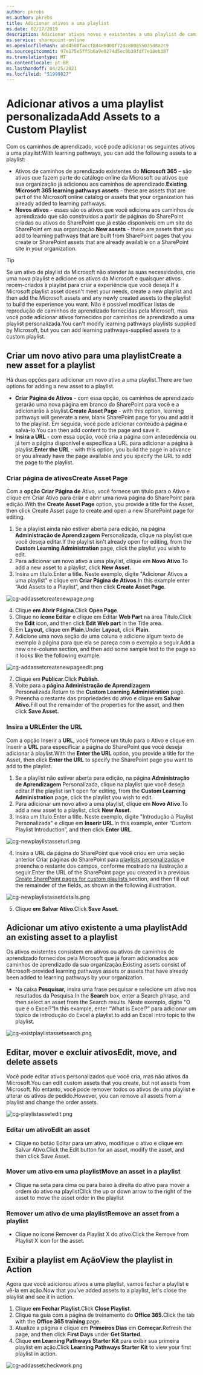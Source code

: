 ```yaml
---
author: pkrebs
ms.author: pkrebs
title: Adicionar ativos a uma playlist
ms.date: 02/17/2019
description: Adicionar ativos novos e existentes a uma playlist de caminhos de aprendizagem
ms.service: sharepoint-online
ms.openlocfilehash: abd4500faccf8d4e8008f72dc800855035d8a2c9
ms.sourcegitcommit: 97e175e5ff5b6a9e0274d5ec9b39fdf7e18eb387
ms.translationtype: MT
ms.contentlocale: pt-BR
ms.lasthandoff: 04/25/2021
ms.locfileid: "51999827"
---
```

# <a name="add-assets-to-a-custom-playlist"></a><span data-ttu-id="76ae3-103">Adicionar ativos a uma playlist personalizada</span><span class="sxs-lookup"><span data-stu-id="76ae3-103">Add Assets to a Custom Playlist</span></span>

<span data-ttu-id="76ae3-104">Com os caminhos de aprendizado, você pode adicionar os seguintes ativos a uma playlist:</span><span class="sxs-lookup"><span data-stu-id="76ae3-104">With learning pathways, you can add the following assets to a playlist:</span></span>

- <span data-ttu-id="76ae3-105">Ativos de caminhos de aprendizado existentes do **Microsoft 365** – são ativos que fazem parte do catálogo online da Microsoft ou ativos que sua organização já adicionou aos caminhos de aprendizado.</span><span class="sxs-lookup"><span data-stu-id="76ae3-105">**Existing Microsoft 365 learning pathways assets** - these are assets that are part of the Microsoft online catalog or assets that your organization has already added to learning pathways.</span></span>
- <span data-ttu-id="76ae3-106">**Novos ativos** - esses são os ativos que você adiciona aos caminhos de aprendizado que são construídos a partir de páginas do SharePoint criadas ou ativos do SharePoint que já estão disponíveis em um site do SharePoint em sua organização.</span><span class="sxs-lookup"><span data-stu-id="76ae3-106">**New assets** - these are assets that you add to learning pathways that are built from SharePoint pages that you create or SharePoint assets that are already available on a SharePoint site in your organization.</span></span> 

> [!TIP]
> <span data-ttu-id="76ae3-107">Se um ativo de playlist da Microsoft não atender às suas necessidades, crie uma nova playlist e adicione os ativos da Microsoft e quaisquer ativos recém-criados à playlist para criar a experiência que você deseja.</span><span class="sxs-lookup"><span data-stu-id="76ae3-107">If a Microsoft playlist asset doesn't meet your needs, create a new playlist and then add the Microsoft assets and any newly created assets to the playlist to build the experience you want.</span></span> <span data-ttu-id="76ae3-108">Não é possível modificar listas de reprodução de caminhos de aprendizado fornecidas pela Microsoft, mas você pode adicionar ativos fornecidos por caminhos de aprendizado a uma playlist personalizada.</span><span class="sxs-lookup"><span data-stu-id="76ae3-108">You can't modify learning pathways playlists supplied by Microsoft, but you can add learning pathways-supplied assets to a custom playlist.</span></span>   

## <a name="create-a-new-asset-for-a-playlist"></a><span data-ttu-id="76ae3-109">Criar um novo ativo para uma playlist</span><span class="sxs-lookup"><span data-stu-id="76ae3-109">Create a new asset for a playlist</span></span>

<span data-ttu-id="76ae3-110">Há duas opções para adicionar um novo ativo a uma playlist.</span><span class="sxs-lookup"><span data-stu-id="76ae3-110">There are two options for adding a new asset to a playlist.</span></span>

- <span data-ttu-id="76ae3-111">**Criar Página de Ativos** - com essa opção, os caminhos de aprendizado gerarão uma nova página em branco do SharePoint para você e a adicionarão à playlist.</span><span class="sxs-lookup"><span data-stu-id="76ae3-111">**Create Asset Page** - with this option, learning pathways will generate a new,  blank SharePoint page for you and add it to the playlist.</span></span> <span data-ttu-id="76ae3-112">Em seguida, você pode adicionar conteúdo à página e salvá-lo.</span><span class="sxs-lookup"><span data-stu-id="76ae3-112">You can then add content to the page and save it.</span></span>  
- <span data-ttu-id="76ae3-113">**Insira a URL** - com essa opção, você cria a página com antecedência ou já tem a página disponível e especifica a URL para adicionar a página à playlist.</span><span class="sxs-lookup"><span data-stu-id="76ae3-113">**Enter the URL** - with this option, you build the page in advance or you already have the page available and you specify the URL to add the page to the playlist.</span></span>

### <a name="create-asset-page"></a><span data-ttu-id="76ae3-114">Criar página de ativos</span><span class="sxs-lookup"><span data-stu-id="76ae3-114">Create Asset Page</span></span> 
<span data-ttu-id="76ae3-115">Com a **opção Criar Página de** Ativo, você fornece um título para o Ativo e clique em Criar Ativo para criar e abrir uma nova página do SharePoint para edição.</span><span class="sxs-lookup"><span data-stu-id="76ae3-115">With the **Create Asset Page** option, you provide a title for the Asset, then click Create Asset page to create and open a new SharePoint page for editing.</span></span> 

1.  <span data-ttu-id="76ae3-116">Se a playlist ainda não estiver aberta para edição, na página **Administração de Aprendizagem** Personalizada, clique na playlist que você deseja editar.</span><span class="sxs-lookup"><span data-stu-id="76ae3-116">If the playlist isn't already open for editing, from the **Custom Learning Administration** page, click the playlist you wish to edit.</span></span> 
2. <span data-ttu-id="76ae3-117">Para adicionar um novo ativo a uma playlist, clique em **Novo Ativo**.</span><span class="sxs-lookup"><span data-stu-id="76ae3-117">To add a new asset to a playlist, click **New Asset**.</span></span> 
3. <span data-ttu-id="76ae3-118">Insira um título.</span><span class="sxs-lookup"><span data-stu-id="76ae3-118">Enter a title.</span></span> <span data-ttu-id="76ae3-119">Neste exemplo, digite "Adicionar Ativos a uma playlist" e clique em **Criar Página de Ativos**.</span><span class="sxs-lookup"><span data-stu-id="76ae3-119">In this example enter “Add Assets to a Playlist”, and then click **Create Asset Page**.</span></span>

![cg-addassetcreatenewpage.png](media/cg-addassetcreatenewpage.png)

4. <span data-ttu-id="76ae3-121">Clique **em Abrir Página**.</span><span class="sxs-lookup"><span data-stu-id="76ae3-121">Click **Open Page**.</span></span>
5. <span data-ttu-id="76ae3-122">Clique no **ícone Editar** e clique em Editar **Web Part** na área Título.</span><span class="sxs-lookup"><span data-stu-id="76ae3-122">Click the **Edit** icon, and then click **Edit Web part** in the Title area.</span></span>
6. <span data-ttu-id="76ae3-123">Em **Layout,** clique em **Plain**.</span><span class="sxs-lookup"><span data-stu-id="76ae3-123">Under **Layout**, click **Plain**.</span></span> 
7. <span data-ttu-id="76ae3-124">Adicione uma nova seção de uma coluna e adicione algum texto de exemplo à página para que ela se pareça com o exemplo a seguir.</span><span class="sxs-lookup"><span data-stu-id="76ae3-124">Add a new one-column section, and then add some sample text to the page so it looks like the following example.</span></span> 

![cg-addassetcreatenewpageedit.png](media/cg-addassetcreatenewpageedit.png)

7. <span data-ttu-id="76ae3-126">Clique em **Publicar**.</span><span class="sxs-lookup"><span data-stu-id="76ae3-126">Click **Publish**.</span></span>
8. <span data-ttu-id="76ae3-127">Volte para a **página Administração de Aprendizagem** Personalizada.</span><span class="sxs-lookup"><span data-stu-id="76ae3-127">Return to the **Custom Learning Administration** page.</span></span> 
9. <span data-ttu-id="76ae3-128">Preencha o restante das propriedades do ativo e clique em **Salvar Ativo.**</span><span class="sxs-lookup"><span data-stu-id="76ae3-128">Fill out the remainder of the properties for the asset, and then click **Save Asset.**</span></span>

### <a name="enter-the-url"></a><span data-ttu-id="76ae3-129">Insira a URL</span><span class="sxs-lookup"><span data-stu-id="76ae3-129">Enter the URL</span></span>
<span data-ttu-id="76ae3-130">Com a opção Inserir a **URL,** você fornece um título para o Ativo e clique em Inserir a **URL** para especificar a página do SharePoint que você deseja adicionar à playlist.</span><span class="sxs-lookup"><span data-stu-id="76ae3-130">With the **Enter the URL** option, you provide a title for the Asset, then click **Enter the URL** to specify the SharePoint page you want to add to the playlist.</span></span> 

1.  <span data-ttu-id="76ae3-131">Se a playlist não estiver aberta para edição, na página **Administração de Aprendizagem** Personalizada, clique na playlist que você deseja editar.</span><span class="sxs-lookup"><span data-stu-id="76ae3-131">If the playlist isn't open for editing, from the **Custom Learning Administration** page, click the playlist you wish to edit.</span></span> 
2. <span data-ttu-id="76ae3-132">Para adicionar um novo ativo a uma playlist, clique em **Novo Ativo**.</span><span class="sxs-lookup"><span data-stu-id="76ae3-132">To add a new asset to a playlist, click **New Asset**.</span></span> 
3. <span data-ttu-id="76ae3-133">Insira um título.</span><span class="sxs-lookup"><span data-stu-id="76ae3-133">Enter a title.</span></span> <span data-ttu-id="76ae3-134">Neste exemplo, digite "Introdução à Playlist Personalizada" e clique em **Inserir URL**.</span><span class="sxs-lookup"><span data-stu-id="76ae3-134">In this example, enter “Custom Playlist Introduction”, and then click **Enter URL**.</span></span> 

![cg-newplaylistasseturl.png](media/cg-newplaylistasseturl.png)

4. <span data-ttu-id="76ae3-136">Insira a URL da página do SharePoint que você criou em uma seção anterior Criar páginas do SharePoint para [playlists personalizadas ](custom_createnewpage.md) e preencha o restante dos campos, conforme mostrado na ilustração a seguir.</span><span class="sxs-lookup"><span data-stu-id="76ae3-136">Enter the URL of the SharePoint page you created in a previous [Create SharePoint pages for custom playlists ](custom_createnewpage.md) section, and then fill out the remainder of the fields, as shown in the following illustration.</span></span>

![cg-newplaylistassetdetails.png](media/cg-newplaylistassetdetails.png)

5. <span data-ttu-id="76ae3-138">Clique **em Salvar Ativo**.</span><span class="sxs-lookup"><span data-stu-id="76ae3-138">Click **Save Asset**.</span></span> 

## <a name="add-an-existing-asset-to-a-playlist"></a><span data-ttu-id="76ae3-139">Adicionar um ativo existente a uma playlist</span><span class="sxs-lookup"><span data-stu-id="76ae3-139">Add an existing asset to a playlist</span></span>

<span data-ttu-id="76ae3-140">Os ativos existentes consistem em ativos ou ativos de caminhos de aprendizado fornecidos pela Microsoft que já foram adicionados aos caminhos de aprendizado da sua organização.</span><span class="sxs-lookup"><span data-stu-id="76ae3-140">Existing assets consist of Microsoft-provided learning pathways assets or assets that have already been added to learning pathways by your organization.</span></span> 

- <span data-ttu-id="76ae3-141">Na caixa **Pesquisar,** insira uma frase pesquisar e selecione um ativo nos resultados da Pesquisa.</span><span class="sxs-lookup"><span data-stu-id="76ae3-141">In the **Search** box, enter a Search phrase, and then select an asset from the Search results.</span></span> <span data-ttu-id="76ae3-142">Neste exemplo, digite "O que é o Excel?"</span><span class="sxs-lookup"><span data-stu-id="76ae3-142">In this example, enter “What is Excel?”</span></span> <span data-ttu-id="76ae3-143">para adicionar um tópico de introdução do Excel à playlist.</span><span class="sxs-lookup"><span data-stu-id="76ae3-143">to add an Excel intro topic to the playlist.</span></span>

![cg-existplaylistassetsearch.png](media/cg-existplaylistassetsearch.png)

## <a name="edit-move-and-delete-assets"></a><span data-ttu-id="76ae3-145">Editar, mover e excluir ativos</span><span class="sxs-lookup"><span data-stu-id="76ae3-145">Edit, move, and delete assets</span></span>
<span data-ttu-id="76ae3-146">Você pode editar ativos personalizados que você cria, mas não ativos da Microsoft.</span><span class="sxs-lookup"><span data-stu-id="76ae3-146">You can edit custom assets that you create, but not assets from Microsoft.</span></span> <span data-ttu-id="76ae3-147">No entanto, você pode remover todos os ativos de uma playlist e alterar os ativos de pedido.</span><span class="sxs-lookup"><span data-stu-id="76ae3-147">However, you can remove all assets from a playlist and change the order assets.</span></span> 

![cg-playlistassetedit.png](media/cg-playlistassetedit.png)

### <a name="edit-an-asset"></a><span data-ttu-id="76ae3-149">Editar um ativo</span><span class="sxs-lookup"><span data-stu-id="76ae3-149">Edit an asset</span></span>
- <span data-ttu-id="76ae3-150">Clique no botão Editar para um ativo, modifique o ativo e clique em Salvar Ativo.</span><span class="sxs-lookup"><span data-stu-id="76ae3-150">Click the Edit button for an asset, modify the asset, and then click Save Asset.</span></span> 

### <a name="move-an-asset-in-a-playlist"></a><span data-ttu-id="76ae3-151">Mover um ativo em uma playlist</span><span class="sxs-lookup"><span data-stu-id="76ae3-151">Move an asset in a playlist</span></span>
- <span data-ttu-id="76ae3-152">Clique na seta para cima ou para baixo à direita do ativo para mover a ordem do ativo na playlist</span><span class="sxs-lookup"><span data-stu-id="76ae3-152">Click the up or down arrow to the right of the asset to move the asset order in the playlist</span></span>

### <a name="remove-an-asset-from-a-playlist"></a><span data-ttu-id="76ae3-153">Remover um ativo de uma playlist</span><span class="sxs-lookup"><span data-stu-id="76ae3-153">Remove an asset from a playlist</span></span>
- <span data-ttu-id="76ae3-154">Clique no ícone Remover da Playlist X do ativo.</span><span class="sxs-lookup"><span data-stu-id="76ae3-154">Click the Remove from Playlist X icon for the asset.</span></span> 

## <a name="view-the-playlist-in-action"></a><span data-ttu-id="76ae3-155">Exibir a playlist em Ação</span><span class="sxs-lookup"><span data-stu-id="76ae3-155">View the playlist in Action</span></span>
<span data-ttu-id="76ae3-156">Agora que você adicionou ativos a uma playlist, vamos fechar a playlist e vê-la em ação.</span><span class="sxs-lookup"><span data-stu-id="76ae3-156">Now that you've added assets to a playlist, let's close the playlist and see it in action.</span></span> 

1. <span data-ttu-id="76ae3-157">Clique **em Fechar Playlist**.</span><span class="sxs-lookup"><span data-stu-id="76ae3-157">Click **Close Playlist**.</span></span>
2. <span data-ttu-id="76ae3-158">Clique na guia com a página de treinamento do **Office 365.**</span><span class="sxs-lookup"><span data-stu-id="76ae3-158">Click the tab with the **Office 365 training** page.</span></span>
3. <span data-ttu-id="76ae3-159">Atualize a página e clique em **Primeiros Dias** em **Começar.**</span><span class="sxs-lookup"><span data-stu-id="76ae3-159">Refresh the page, and then click **First Days** under **Get Started**.</span></span>
4. <span data-ttu-id="76ae3-160">Clique **em Learning Pathways Starter Kit** para exibir sua primeira playlist em ação.</span><span class="sxs-lookup"><span data-stu-id="76ae3-160">Click **Learning Pathways Starter Kit** to view your first playlist in action.</span></span> 

![cg-addassetcheckwork.png](media/cg-addassetcheckwork.png)